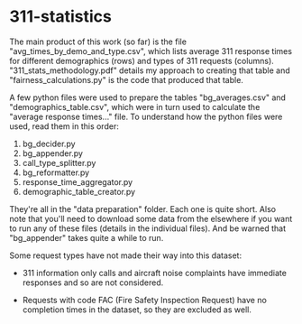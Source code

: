 # 311-statistics
The main product of this work (so far) is the file "avg_times_by_demo_and_type.csv", which lists average 311 response times for different demographics (rows) and types of 311 requests (columns). "311_stats_methodology.pdf" details my approach to creating that table and "fairness_calculations.py" is the code that produced that table.

A few python files were used to prepare the tables "bg_averages.csv" and "demographics_table.csv", which were in turn used to calculate the "average response times..." file. To understand how the python files were used, read them in this order:
1. bg_decider.py
2. bg_appender.py
3. call_type_splitter.py
4. bg_reformatter.py
5. response_time_aggregator.py
6. demographic_table_creator.py

They're all in the "data preparation" folder. Each one is quite short. Also note that you'll need to download some data from the elsewhere if you want to run any of these files (details in the individual files). And be warned that "bg_appender" takes quite a while to run. 

Some request types have not made their way into this dataset:

- 311 information only calls and aircraft noise complaints have immediate responses and so are not considered.

- Requests with code FAC (Fire Safety Inspection Request) have no completion times in the dataset, so they are excluded as well.